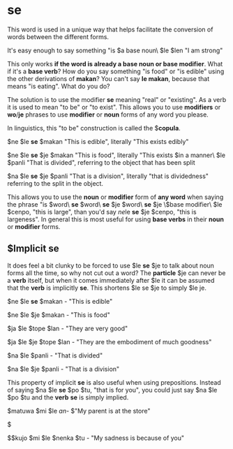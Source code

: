 # se

This word is used in a unique way that helps facilitate the conversion of words between the different forms.

It's easy enough to say something "is \$a base noun\ $le $len "I am strong"

This only works **if the word is already a base noun or base modifier**. What if it's a **base verb**? How do you say something "is food" or "is edible" using the other derivations of **makan**? You can't say **le makan**, because that means "is eating". What do you do?

The solution is to use the modifier **se** meaning "real" or "existing". As a verb it is used to mean "to be" or "to exist". This allows you to use **modifiers** or **wo**/**je** phrases to use **modifier** or **noun** forms of any word you please.

In linguistics, this "to be" construction is called the $**copula**.

$ne $le **se** $makan "This is edible", literally "This exists edibly"

$ne $le **se** $je $makan "This is food", literally "This exists \$in a manner\ $le $panli "That is divided", referring to the object that has been split

$na $le **se** $je $panli "That is a division", literally "that is dividedness" referring to the split in the object.

This allows you to use the **noun** or **modifier** form of **any word** when saying the phrase "is \$word\ **se** \$word\ **se** $je \$word\ **se** $je \$base modifier\ $le $cenpo, "this is large", than you'd say $ne $le **se** $je $cenpo, "this is largeness". In general this is most useful for using **base verbs** in their **noun** or **modifier** forms.

$Implicit se
-----------------------------------------------------------------

It does feel a bit clunky to be forced to use $le **se** $je to talk about noun forms all the time, so why not cut out a word? The **particle** $je can never be a **verb** itself, but when it comes immediately after $le it can be assumed that the **verb** is implicitly **se**. This shortens $le se $je to simply $le je.

$ne $le **se** $makan - "This is edible"

$ne $le $je $makan - "This is food"

$ja $le $tope $lan - "They are very good"

$ja $le $je $tope $lan - "They are the embodiment of much goodness"

$na $le $panli - "That is divided"

$na $le $je $panli - "That is a division"

This property of implicit **se** is also useful when using prepositions. Instead of saying $na $le **se** $po $tu, "that is for you", you could just say $na $le $po $tu and the **verb** **se** is simply implied.

$matuwa $mi $le $an  $- $"My parent is at the store"

$

$$kujo $mi $le $nenka $tu - "My sadness is because of you"
